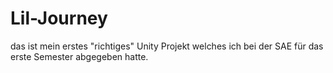# Lil-Journey
das ist mein erstes "richtiges" Unity Projekt welches ich bei der SAE für das erste Semester abgegeben hatte.
